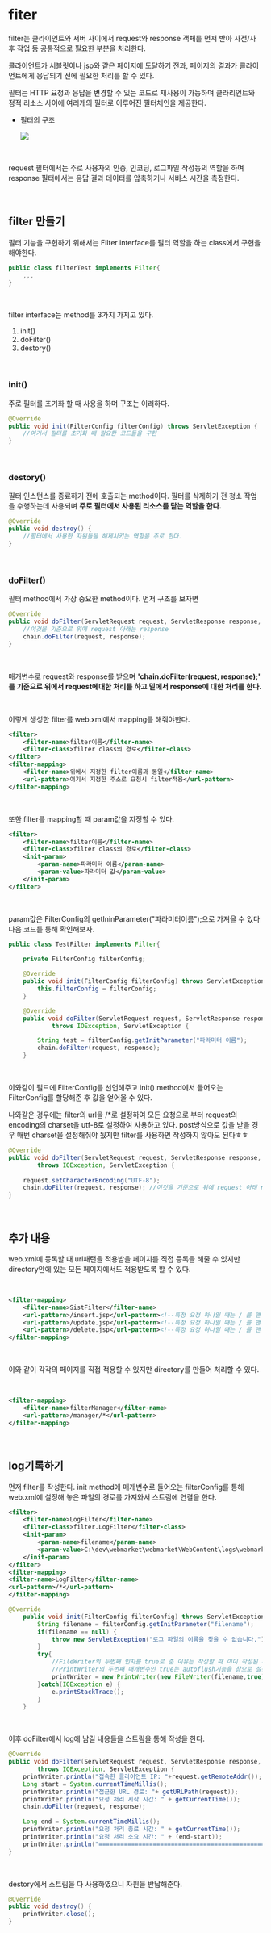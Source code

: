 fiter
===

filter는 클라이언트와 서버 사이에서 request와 response 객체를 먼저 받아 사전/사후 작업 등 공통적으로 필요한 부분을 처리한다. <br>

클라이언트가 서블릿이나 jsp와 같은 페이지에 도달하기 전과, 페이지의 결과가 클라이언트에게 응답되기 전에 필요한 처리를 할 수 있다. <br>

필터는 HTTP 요청과 응답을 변경할 수 있는 코드로 재사용이 가능하며 클라리언트와 정적 리소스 사이에 여러개의 필터로 이루어진 필터체인을 제공한다. <br>

* 필터의 구조

    <img src = https://user-images.githubusercontent.com/74294325/107609908-961e0f00-6c83-11eb-9e3f-75555eea101c.png>

<br>

request 필터에서는 주로 사용자의 인증, 인코딩, 로그파일 작성등의 역할을 하며 response 필터에서는 응답 결과 데이터를 압축하거나 서비스 시간을 측정한다.

<br>

## filter 만들기

필터 기능을 구현하기 위해서는 Filter interface를 필터 역할을 하는 class에서 구현을 해야한다. 

```java
public class filterTest implements Filter{
    ,,,
}
```

<br>

filter interface는 method를 3가지 가지고 있다.

1. init()
2. doFilter()
3. destory()

<Br>

### init()

주로 필터를 초기화 할 때 사용을 하며 구조는 이러하다.
```java
@Override
public void init(FilterConfig filterConfig) throws ServletException {
    //여기서 필터를 초기화 때 필요한 코드들을 구현
}
```
<br>

### destory()

필터 인스턴스를 종료하기 전에 호출되는 method이다. 필터를 삭제하기 전 청소 작업을 수행하는데 사용되며 **주로 필터에서 사용된 리소스를 닫는 역할을 한다.**
```java
@Override
public void destroy() {
    //필터에서 사용한 자원들을 해제시키는 역할을 주로 한다.
}
```

<br>

### doFilter()

필터 method에서 가장 중요한 method이다. 먼저 구조를 보자면 
```java
@Override
public void doFilter(ServletRequest request, ServletResponse response, FilterChain chain) throws IOException, ServletException {
    //이것을 기준으로 위에 request 아래는 response 
    chain.doFilter(request, response); 
}
```

<br>

매개변수로 request와 response를 받으며 **'chain.doFilter(request, response);' 를 기준으로 위에서 request에대한 처리를 하고 밑에서 response에 대한 처리를 한다.**

<br>

이렇게 생성한 filter를 web.xml에서 mapping를 해줘야한다.
```xml
<filter>
    <filter-name>filter이름</filter-name>
    <filter-class>filter class의 경로</filter-class>
</filter>
<filter-mapping>
    <filter-name>위에서 지정한 filter이름과 동일</filter-name>
    <url-pattern>여기서 지정한 주소로 요청시 filter적용</url-pattern>
</filter-mapping>
```

<br>

또한 filter를 mapping할 때 param값을 지정할 수 있다.
```xml
<filter>
    <filter-name>filter이름</filter-name>
    <filter-class>filter class의 경로</filter-class>
    <init-param>
        <param-name>파라미터 이름</param-name>
        <param-value>파라미터 값</param-value>
    </init-param>
</filter>
```

<br>

param값은 FilterConfig의 getIninParameter("파라미터이름");으로 가져올 수 있다 다음 코드를 통해 확인해보자.

```java
public class TestFilter implements Filter{
	
    private FilterConfig filterConfig;

    @Override
    public void init(FilterConfig filterConfig) throws ServletException {
        this.filterConfig = filterConfig;
    }

    @Override
    public void doFilter(ServletRequest request, ServletResponse response, FilterChain chain)
            throws IOException, ServletException {

        String test = filterConfig.getInitParameter("파라미터 이름");
        chain.doFilter(request, response); 
    }
```

<br>

이와같이 필드에 FilterConfig를 선언해주고 init() method에서 들어오는 FilterConfig를 할당해준 후 값을 얻어올 수 있다.<br>

나와같은 경우에는 filter의 url을 /*로 설정하여 모든 요청으로 부터 request의 encoding의 charset을 utf-8로 설정하여 사용하고 있다. post방식으로 값을 받을 경우 매번 charset을 설정해줘야 됬지만 filter를 사용하면 작성하지 않아도 된다ㅎㅎ

```java
@Override
public void doFilter(ServletRequest request, ServletResponse response, FilterChain chain)
        throws IOException, ServletException {
    
    request.setCharacterEncoding("UTF-8");
    chain.doFilter(request, response); //이것을 기준으로 위에 request 아래 response
}
```

<BR>

## 추가 내용

web.xml에 등록할 때 url패턴을 적용받을 페이지를 직접 등록을 해줄 수 있지만 directory안에 있는 모든 페이지에서도 적용받도록 할 수 있다.

<br>

```xml
<filter-mapping>
    <filter-name>SistFilter</filter-name>
    <url-pattern>/insert.jsp</url-pattern><!--특정 요청 하나일 때는 / 를 맨 앞에 붙여줘야한다.  -->
    <url-pattern>/update.jsp</url-pattern><!--특정 요청 하나일 때는 / 를 맨 앞에 붙여줘야한다.  -->
    <url-pattern>/delete.jsp</url-pattern><!--특정 요청 하나일 때는 / 를 맨 앞에 붙여줘야한다.  -->
</filter-mapping>
```

<br> 

이와 같이 각각의 페이지를 직접 적용할 수 있지만 directory를 만들어 처리할 수 있다. 

<br>

```xml
<filter-mapping>
  	<filter-name>filterManager</filter-name>
	<url-pattern>/manager/*</url-pattern>  
</filter-mapping>
```

<Br>

## log기록하기

먼저 filter를 작성한다. init method에 매개변수로 들어오는 filterConfig를 통해 web.xml에 설정해 놓은 파일의 경로를 가져와서 스트림에 연결을 한다.

```xml
<filter>
  	<filter-name>LogFilter</filter-name>
  	<filter-class>filter.LogFilter</filter-class>
  	<init-param>
  		<param-name>filename</param-name>
  		<param-value>C:\dev\webmarket\webmarket\WebContent\logs\webmarket.log<!--log파일의 위치--></param-value>
  	</init-param>
</filter>
<filter-mapping>
<filter-name>LogFilter</filter-name>
<url-pattern>/*</url-pattern>
</filter-mapping>
```
```java
@Override
	public void init(FilterConfig filterConfig) throws ServletException {
		String filename = filterConfig.getInitParameter("filename");
		if(filename == null) {
			throw new ServletException("로그 파일의 이름을 찾을 수 없습니다.");
		}
		try{
			//FileWriter의 두번째 인자를 true로 준 이유는 작성할 때 이미 작성된 내용에 추가로 append하기 위해서이다. 
			//PrintWriter의 두번째 매개변수인 true는 autoflush기능을 참으로 설정
			printWriter = new PrintWriter(new FileWriter(filename,true),true);
		}catch(IOException e) {
			e.printStackTrace();
		}
	}
```

<Br>

이후 doFilter에서 log에 남길 내용들을 스트림을 통해 작성을 한다.

```java
@Override
public void doFilter(ServletRequest request, ServletResponse response, FilterChain chain)
        throws IOException, ServletException {
    printWriter.println("접속한 클라이언트 IP: "+request.getRemoteAddr());
    Long start = System.currentTimeMillis();
    printWriter.println("접근한 URL 경로: "+ getURLPath(request));
    printWriter.println("요청 처리 시작 시간: " + getCurrentTime());
    chain.doFilter(request, response);
    
    Long end = System.currentTimeMillis();
    printWriter.println("요청 처리 종료 시간: " + getCurrentTime());
    printWriter.println("요청 처리 소요 시간: " + (end-start));
    printWriter.println("==================================================");
}
```

<br>

destory에서 스트림을 다 사용하였으니 자원을 반납해준다.

```java
@Override
public void destroy() {
    printWriter.close();
}
```